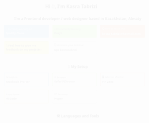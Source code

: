 <svg fill="none" viewBox="0 0 900 750" width="900" height="750" xmlns="http://www.w3.org/2000/svg">
	<foreignObject width="100%" height="100%">
		<div xmlns="http://www.w3.org/1999/xhtml">
			<style>
				@keyframes gradientBackground {
					0% {
						background-position: 0% 50%;
					}
					50% {
						background-position: 100% 50%;
					}
					100% {
						background-position: 0% 50%;
					}
				}
				@keyframes mainHeaderAppear {
					0% {
				             transform: translateX(-20px);
				             opacity: 0;
					}
					100% {
					     transform: translateX(0);
				    	     opacity: 1;
					}
				}
			       @keyframes secondHeaderAppear {
					0% {
						transform: translateX(20px);
				    		opacity: 0;
					}
					100% {
						transform: translateX(0);
				    		opacity: 1;
					}
				}
				.container {
					font-family:
						system-ui,
						-apple-system,
						'Segoe UI',
						Roboto,
						Helvetica,
						Arial,
						sans-serif,
						'Apple Color Emoji',
						'Segoe UI Emoji';
					display: flex;
					flex-direction: column;
					align-items: center;
					justify-content: flex-start;
					margin: 0 auto;
					width: 100%;
					height: 1600px;
				}
				h1{
				  font-size: 25px
				  font-weight: 600;
				  animation:  mainHeaderAppear 1s ease;
				}
				h1 span{
				  display: inline-block;
				  animation:  waveHand 1s ease infinite;
				}
				h2{
				  margin: 20px 0;
			          animation:  secondHeaderAppear 1s ease;
				}
				@keyframes waveHand {
								0% {
									transform: rotate(5deg);
								}
								50% {
									transform: rotate(-5deg);
								}
				 100% {
									transform: rotate(5deg);
								}
							}
				.main_info__container{
				  width: 90%;
				  display: grid;
				  grid-template-rows: repeat(2,1fr);
				  grid-template-columns: repeat(3,1fr);
				  gap: 20px;
				  margin: 20px 0;
				}
				.block{
				  border-radius: 5px;
				  position: relative;
				  display: flex;
				  flex-direction: column;
				  justify-content: center;
				  align-items: flex-start;
				  padding: 10px;
				  color: #575757;
				  animation: appear 1s ease;
				}
				@keyframes appear {
								0% {
									transform: translateY(-20px);
				    opacity: 0;
								}
								100% {
									transform: translateY(0);
				    opacity: 1;
								}
							}
				.block p, h3{
				  margin: 2px 0;
				}
				.working_on{
				  background-color: #77B6EA;
				  color: white;
				}
				.learning{
				  background-color: #B1F786;
				}
				.contact_me{
				  background-color: #F3A77B;
				  color: white;
				}
				.feedback{
				  background-color: #F7F286;
				  text-align: left;
				}
				.terminal{
				  background-color: #EDEDED;
				}
				.laptop{
				  border: 2px solid #77B6EA;
				}
				.browser{
				  border: 2px solid #B1F786;
				}
				.ex_monitor{
				  border: 2px solid #F3A77B;
				}
				.editor{
				  border: 2px solid #F7F286;
				}
				.editor p{
				  display: flex;
				  justify-content: center;
				  align-items: center;
				}
				.editor img{
				  width: 20px;
				  margin-right: 5px;
				}
				.terminal_app{
				  border: 2px solid #EDEDED;
				}
			</style>
			<div class="container">
				<h1>Hi <span>👋</span>, I'm Kasra Tabrizi</h1>
				<h2>I'm a Frontend developer / web designer based in Kazakhstan, Almaty</h2>
				<div class="main_info__container">
				  <div class="block working_on">
				    <p>🔭 Currently working on</p>
				    <h3>Spotify Clone </h3>
				  </div>
				  <div class="block learning">
				    <p>🌱 I'm currently learning</p>
				    <h3>VueJS</h3>
				  </div>
				  <div class="block contact_me">
				    <p>📫 How to reach me</p>
				    <h3>kasra_tabrizi@hotmail.com</h3>
				  </div>
				  <div class="block feedback">
				    <h3>🤔 Feel free to give me feedback on my projects!</h3>
				  </div>
				  <div class="block terminal">
				    <p>👇 Hit this in your terminal</p>
				    <h3>npx kasratabrizi</h3>
				  </div>
				</div>
				<h2>🧰 My Setup</h2>
				<div class="main_info__container">
				  <div class="block laptop">
				    <p>💻 Laptop</p>
				    <h3>Macbook Pro 16" </h3>
				  </div>
				  <div class="block browser">
				    <p>🌐 Browser</p>
				    <h3>Safari/Chrome</h3>
				  </div>
				  <div class="block ex_monitor">
				    <p>🖥 External Monitor</p>
				    <h3>HP Z38c</h3>
				  </div>
				  <div class="block editor">
				    <p> Code Editor</p>
				    <h3>VSCode</h3>
				  </div>
				  <div class="block terminal_app">
				    <p>👩‍💻 Terminal</p>
				    <h3>Hyper</h3>
				  </div>
			        </div>
			      <h2>🛠 Languages and Tools</h2>
		      </div>
		</div>
	</foreignObject>
</svg>
